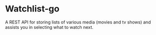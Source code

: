 # Watchlist-go

A REST API for storing lists of various media (movies and tv shows) and assists you in selecting what to watch next.
